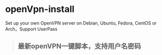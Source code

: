 # openVpn-install
Set up your own OpenVPN server on Debian, Ubuntu, Fedora, CentOS or Arch，Support UserPass

> ## 最新openVPN一键脚本，支持用户名密码
